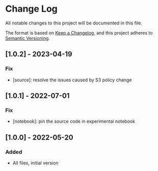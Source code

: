 # Change Log

All notable changes to this project will be documented in this file.

The format is based on [Keep a Changelog](https://keepachangelog.com/en/1.0.0/),
and this project adheres to [Semantic Versioning](https://semver.org/spec/v2.0.0.html).

## [1.0.2] - 2023-04-19

### Fix

- [source]: resolve the issues caused by S3 policy change

## [1.0.1] - 2022-07-01

### Fix

- [notebook]: pin the source code in experimental notebook

## [1.0.0] - 2022-05-20

### Added

- All files, initial version
